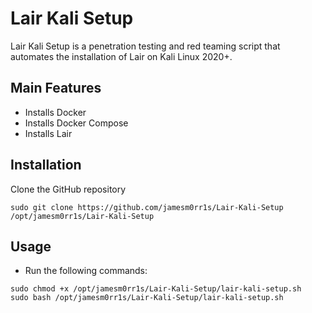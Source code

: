 # Lair Kali Setup

Lair Kali Setup is a penetration testing and red teaming script that automates the installation of Lair on Kali Linux 2020+.

## Main Features

 - Installs Docker
 - Installs Docker Compose
 - Installs Lair

## Installation

Clone the GitHub repository
```
sudo git clone https://github.com/jamesm0rr1s/Lair-Kali-Setup /opt/jamesm0rr1s/Lair-Kali-Setup
```

## Usage

 - Run the following commands:
```
sudo chmod +x /opt/jamesm0rr1s/Lair-Kali-Setup/lair-kali-setup.sh
sudo bash /opt/jamesm0rr1s/Lair-Kali-Setup/lair-kali-setup.sh
```
